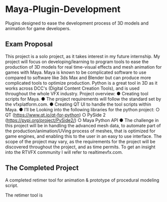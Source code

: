 # Maya-Plugin-Development
Plugins designed to ease the development process of 3D models and animation for game developers.

## Exam Proposal
This project is a solo project, as it takes interest in my future internship. My project will focus on
developing/learning to program tools to ease the production of 3D models for real time-visual
effects and mesh animation for games with Maya. Maya is known to be complicated software to
use compared to software like 3ds Max and Blender but can produce more complicated tools to
optimize production. Python is a great tool in 3D as it works across DCC's (Digital Content
Creation Tools), and is used throughout the whole VFX industry.
Project overview:
● Creating tool scripts for Maya.
● The project requirements will follow the standard set by the vfxplatform.com.
● Creating QT UI to handle the tool scripts within Maya.
● I’ll be Looking into the following libraries for the python project:
○ QT (https://www.qt.io/qt-for-python)
○ PySide 2 (https://pypi.org/project/PySide2/)
○ Maya Python API
● The challenge in this project will be in handling the advanced mesh data, to automate
part of the production/animation/UVing process of meshes, that is optimized for game
engines, and enabling this to the user in an easy to use interface.
The scope of the project may vary, as the requirements for the project will be discovered
throughout the project, and as time permits.
To get an insight into the RTVFX community I will refer to realtimevfx.com.

## The Completed Project

A completed retimer tool for animation & prototype of procedural modeling script.

The retimer tool is
